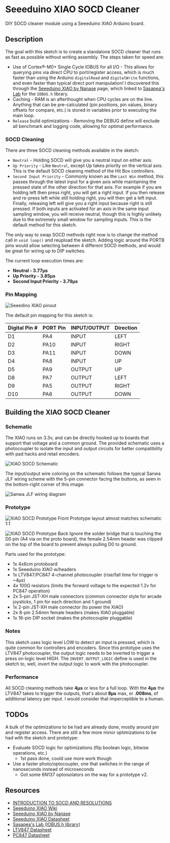 # Seeeduino XIAO SOCD Cleaner

DIY SOCD cleaner module using a Seeeduino XIAO Arduino board.

## Description

The goal with this sketch is to create a standalone SOCD cleaner that runs as fast as possible without writing assembly. The steps taken for speed are:

* Use of Cortex®-M0+ Single Cycle IOBUS for all I/O - This allows for querying pins via direct CPU to port/register access, which is much faster than using the Arduino `digitalRead` and `digitalWrite` functions, and even faster than typical direct port manipulation! I discovered this through the [Seeeduino XIAO by Nanase](https://wiki.seeedstudio.com/Seeeduino-XIAO-by-Nanase/#use-single-cycle-iobus) page, which linked to [Sasapea's Lab](https://lab.sasapea.mydns.jp/2020/03/16/seeeduino-xiao/) for the `IOBUS.h` library.
* Caching - RAM is an afterthought when CPU cycles are on the line. Anything that can be pre-calculated (pin positions, pin values, binary offsets for compare, etc.) is stored in variables prior to executing the main loop.
* `Release` build optimizations - Removing the DEBUG define will exclude all benchmark and logging code, allowing for optimal performance.

### SOCD Cleaning

There are three SOCD cleaning methods available in the sketch:

* `Neutral` - Holding SOCD will give you a neutral input on either axis.
* `Up Priority` - Like `Neutral`, except Up takes priority on the vertical axis. This is the default SOCD cleaning method of the Hit Box controllers.
* `Second Input Priority` - Commonly known as the `Last Win` method, this passes through the latest input for a given axis while maintaining the pressed state of the other direction for that axis. For example if you are holding left then press right, you will get a right input. If you then release and re-press left while still holding right, you will then get a left input. Finally, releasing left will give you a right input because right is still pressed. If both inputs are activated for an axis in the same input sampling window, you will receive neutral, though this is highly unlikely due to the extremely small window for sampling inputs. This is the default method for this sketch.

The only way to swap SOCD methods right now is to change the method call in `void loop()` and reupload the sketch. Adding logic around the PORTB pins would allow selecting between 4 different SOCD methods, and would be great for wiring up to DIP switches.

The current loop execution times are:

* **Neutral - 3.77μs**
* **Up Priority - 3.85μs**
* **Second Input Priority - 3.79μs**

### Pin Mapping

![Seeedino XIAO pinout](/assets/Seeeduino-XIAO-pinout.jpg)

The default pin mapping for this sketch is:

| Digital Pin # | PORT Pin | INPUT/OUTPUT | Direction |
| ------------- | -------- | ------------ | --------- |
| D1            | PA4      | INPUT        | LEFT      |
| D2            | PA10     | INPUT        | RIGHT     |
| D3            | PA11     | INPUT        | DOWN      |
| D4            | PA8      | INPUT        | UP        |
| D5            | PA9      | OUTPUT       | UP        |
| D8            | PA7      | OUTPUT       | LEFT      |
| D9            | PA5      | OUTPUT       | RIGHT     |
| D10           | PA6      | OUTPUT       | DOWN      |

## Building the XIAO SOCD Cleaner

### Schematic

The XIAO runs on 3.3v, and can be directly hooked up to boards that support that voltage and a common ground. The provided schematic uses a photocoupler to isolate the input and output circuits for better compatibility with pad hacks and retail encoders.

![XIAO SOCD Schematic](/assets/XIAO%20SOCD%20Cleaner_schem.png)

The input/output wire coloring on the schematic follows the typical Sanwa JLF wiring scheme with the 5-pin connector facing the buttons, as seen in the bottom-right corner of this image:

![Sanwa JLF wiring diagram](/assets/sanwa_wiring.jpg)

### Prototype

![XIAO SOCD Prototype Front](/assets/xiao_socd_proto1_front.jpg)
Prototype layout almost matches schematic 1:1

![XIAO SOCD Prototype Back](/assets/xiao_socd_proto1_back.jpg)
Ignore the solder bridge that is touching the D0 pin (A4 via on the proto board), the female 2.54mm header was clipped on the top of the board to prevent always pulling D0 to ground.

Parts used for the prototype:

* 1x 4x6cm protoboard
* 1x Seeeduino XIAO w/headers
* 1x LTV847/PC847 4-channel photocoupler (rise/fall time for trigger is ~4μs)
* 4x 100Ω resistors (limits the forward voltage to the expected 1.2v for PC847 operation)
* 2x 5-pin JST-XH male connectors (common connector style for arcade joysticks, 1 pin for each direction and 1 ground)
* 1x 2-pin JST-XH male connector (to power the XIAO)
* 2x 8-pin 2.54mm female headers (makes XIAO pluggable)
* 1x 16-pin DIP socket (makes the photocoupler pluggable)

### Notes

This sketch uses logic level LOW to detect an input is pressed, which is quite common for controllers and encoders. Since this prototype uses the LTV847 photocoupler, the output logic needs to be inverted to trigger a press on logic level HIGH. The `INVERT_OUTPUT_LOGIC` define is used in the sketch to, well, invert the output logic to work with the photocoupler.

### Performance

All SOCD cleaning methods take **4μs** or less for a full loop. With the **4μs** the LTV847 takes to trigger the outputs, that's about **8μs** max, or **.008ms**, of additional latency per input. I would consider that imperceptible to a human.

## TODOs

A bulk of the optimizations to be had are already done, mostly around pin and register access. There are still a few more minor optimizations to be had with the sketch and prototype:

* Evaluate SOCD logic for optimizations (flip boolean logic, bitwise operations, etc.)
  * 1st pass done, could use more work though
* Use a faster photo/optocoupler, one that switches in the range of nanoseconds instead of microseconds
  * Got some 6N137 optoisolators on the way for a prototype v2.

## Resources

* [INTRODUCTION TO SOCD AND RESOLUTIONS](https://www.hitboxarcade.com/blogs/faq/what-is-an-socd)
* [Seeeduino XIAO Wiki](https://wiki.seeedstudio.com/Seeeduino-XIAO/)
* [Seeeduino XIAO by Nanase](https://wiki.seeedstudio.com/Seeeduino-XIAO-by-Nanase/)
* [Seeeduino XIAO Datasheet](https://files.seeedstudio.com/wiki/Seeeduino-XIAO/res/Seeeduino-XIAO-v1.0-SCH-191112.pdf)
* [Sasapea's Lab (IOBUS.h library)](https://lab.sasapea.mydns.jp/2020/03/16/seeeduino-xiao/)
* [LTV847 Datasheet](https://www.mouser.com/datasheet/2/239/LTV-8X7_series_201610_-1544776.pdf)
* [PC847 Datasheet](https://datasheet.octopart.com/PC847-Sharp-Microelectronics-datasheet-101325.pdf)
